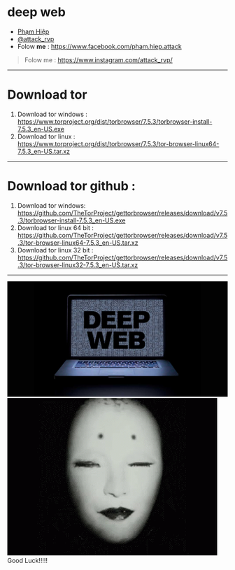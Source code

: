 # deep web
* [Phạm Hiệp](https://www.facebook.com/pham.hiep.attack)
* [@attack_rvp](https://www.instagram.com/attack_rvp/)
* Folow
**me** : https://www.facebook.com/pham.hiep.attack
>Folow me : https://www.instagram.com/attack_rvp/
----
# Download tor
1. Download tor windows : https://www.torproject.org/dist/torbrowser/7.5.3/torbrowser-install-7.5.3_en-US.exe
2. Download tor linux : https://www.torproject.org/dist/torbrowser/7.5.3/tor-browser-linux64-7.5.3_en-US.tar.xz
----
# Download tor github :
1. Download tor windows: https://github.com/TheTorProject/gettorbrowser/releases/download/v7.5.3/torbrowser-install-7.5.3_en-US.exe
2. Download tor linux 64 bit : https://github.com/TheTorProject/gettorbrowser/releases/download/v7.5.3/tor-browser-linux64-7.5.3_en-US.tar.xz
3. Download tor linux 32 bit : https://github.com/TheTorProject/gettorbrowser/releases/download/v7.5.3/tor-browser-linux32-7.5.3_en-US.tar.xz
----
<img src="https://github.com/h-dr4g0n/deep_web/blob/master/deep-web-sites-links.jpg">
<img src="https://github.com/h-dr4g0n/deep_web/blob/master/tenor.gif">
Good Luck!!!!!
